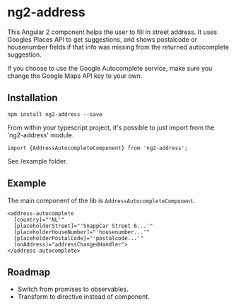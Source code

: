 # ng2-address #

This Angular 2 component helps the user to fill in street address. It uses Googles Places API to get suggestions, and shows postalcode or housenumber fields if that info was missing from the returned autocomplete suggestion.

If you choose to use the Google Autocomplete service, make sure you change the Google Maps API key to your own.


## Installation

`npm install ng2-address --save`

From within your typescript project, it's possible to just import from the 'ng2-address' module.


`import {AddressAutocompleteComponent} from 'ng2-address';`

See /example folder.


## Example

The main component of the lib is `AddressAutocompleteComponent`.

```
<address-autocomplete
  [country]="'NL'"
  [placeholderStreet]="'SnappCar Street 6...'"
  [placeholderHouseNumber]="'housenumber...'"
  [placeholderPostalCode]="'postalcode...'"
  (onAddress)="addressChangedHandler">
</address-autocomplete>
```

## Roadmap ##
* Switch from promises to observables.
* Transform to directive instead of component.

